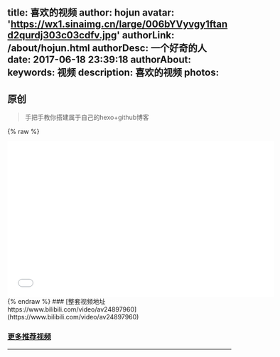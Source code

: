 title: 喜欢的视频
author: hojun
avatar: 'https://wx1.sinaimg.cn/large/006bYVyvgy1ftand2qurdj303c03cdfv.jpg'
authorLink: /about/hojun.html
authorDesc: 一个好奇的人
date: 2017-06-18 23:39:18
authorAbout:
keywords: 视频
description: 喜欢的视频
photos:
---
## 原创
 > 手把手教你搭建属于自己的hexo+github博客

{% raw %}
<iframe src="//player.bilibili.com/player.html?aid=24897960&cid=42007944&page=1" scrolling="no" border="0" frameborder="no" framespacing="0" width="600px" height="350px" allowfullscreen="true"> </iframe>
{% endraw %}
### [整套视频地址https://www.bilibili.com/video/av24897960](https://www.bilibili.com/video/av24897960)
 
### [更多推荐视频](/tags/视频/)
 ----------
